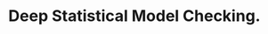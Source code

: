 ---
id: "conf_forte_GrosH0KS20"
title: "Deep Statistical Model Checking."
authors: ["Timo P. Gros", "Holger Hermanns", "Jörg Hoffmann", "Michaela Klauck", "Marcel Steinmetz"]
year: "2020"
url: "https://doi.org/10.1007/978-3-030-50086-3_6"
doi: "10.1007/978-3-030-50086-3_6"
booktitle: "40th International Conference on Formal Techniques for Distributed Objects, FORTE 2020"
pages: "96-114"
type: "conference"
bibType: "inproceedings"
---
